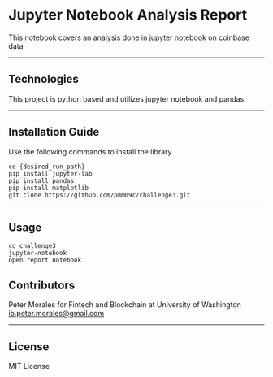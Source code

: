 # Jupyter Notebook Analysis Report 

This notebook covers an analysis done in jupyter notebook on coinbase data

---

## Technologies

This project is python based and utilizes jupyter notebook and pandas. 

---

## Installation Guide

Use the following commands to install the library
```
cd {desired_run_path}
pip install jupyter-lab
pip install pandas
pip install matplotlib
git clone https://github.com/pmm09c/challenge3.git
```
---

## Usage

```
cd challenge3
jupyter-notebook
open report notebook
```

## Contributors

Peter Morales for Fintech and Blockchain at University of Washington
io.peter.morales@gmail.com

---

## License
MIT License

